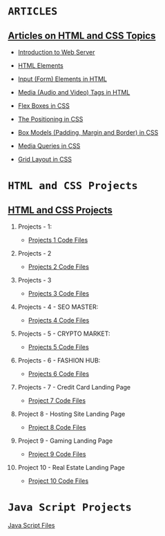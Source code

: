 # `ARTICLES`

## [Articles on HTML and CSS Topics ](https://github.com/yashoda11/FullStackJavaScript-2.0/tree/main/FSJS2%20-%20Assignments/ARTICLES)

- [Introduction to Web Server](https://yashoda.hashnode.dev/introduction-to-web-server)

- [HTML Elements](https://yashoda.hashnode.dev/html-elements)

- [Input (Form) Elements in HTML](https://yashoda.hashnode.dev/input-form-elements-in-html)

- [Media (Audio and Video) Tags in HTML](https://yashoda.hashnode.dev/audio-and-video-tags-in-html)

- [Flex Boxes in CSS](https://yashoda.hashnode.dev/flex-boxes-in-css)

- [The Positioning in CSS](https://yashoda.hashnode.dev/the-position-property-in-css)

- [Box Models (Padding, Margin and Border) in CSS](https://yashoda.hashnode.dev/the-css-box-model)

- [Media Queries in CSS](https://yashoda.hashnode.dev/css-media-queries)

- [Grid Layout in CSS](https://yashoda.hashnode.dev/css-grid-layout)


# `HTML and CSS Projects`

## [HTML and CSS Projects](https://github.com/yashoda11/FullStackJavaScript-2.0/tree/main/FSJS2%20-%20Assignments/HTML%20and%20CSS%20Projects)

1. Projects - 1:

    - [Projects 1 Code Files](https://github.com/yashoda11/FullStackJavaScript-2.0/tree/main/FSJS2%20-%20Assignments/HTML%20and%20CSS%20Projects/PROJECT%20-%201)

2. Projects - 2

    - [Projects 2 Code Files](https://github.com/yashoda11/FullStackJavaScript-2.0/tree/main/FSJS2%20-%20Assignments/HTML%20and%20CSS%20Projects/PROJECT%20-%202)

3. Projects - 3

    - [Projects 3 Code Files](https://github.com/yashoda11/FullStackJavaScript-2.0/tree/main/FSJS2%20-%20Assignments/HTML%20and%20CSS%20Projects/PROJECT%20-%203)

4. Projects - 4 - SEO MASTER:

    - [Projects 4 Code Files](https://github.com/yashoda11/FullStackJavaScript-2.0/tree/main/FSJS2%20-%20Assignments/HTML%20and%20CSS%20Projects/Project%204%20-%20SEO%20Master)
    
5. Projects - 5 - CRYPTO MARKET:

    - [Projects 5 Code Files](https://github.com/yashoda11/FullStackJavaScript-2.0/tree/main/FSJS2%20-%20Assignments/HTML%20and%20CSS%20Projects/Project%205%20-%20Crypto%20Market)
    
6. Projects - 6 - FASHION HUB:

    - [Projects 6 Code Files](https://github.com/yashoda11/FullStackJavaScript-2.0/tree/main/FSJS2%20-%20Assignments/HTML%20and%20CSS%20Projects/Project%206%20Fashion%20Hub)
    
 7. Projects - 7 - Credit Card Landing Page
 
    - [Project 7 Code Files](https://github.com/yashoda11/FullStackJavaScript-2.0/tree/main/FSJS2%20-%20Assignments/HTML%20and%20CSS%20Projects/Project%207%20-%20Credit%20Card%20Landing%20Page)
    
8. Project 8 - Hosting Site Landing Page
 
    - [Project 8 Code Files](https://github.com/yashoda11/FullStackJavaScript-2.0/tree/main/FSJS2%20-%20Assignments/HTML%20and%20CSS%20Projects/Project%208%20-%20Hosting%20Site%20Landing%20Page)
    
9. Project 9 - Gaming Landing Page

    - [Project 9 Code Files](https://github.com/yashoda11/FullStackJavaScript-2.0/tree/main/FSJS2%20-%20Assignments/HTML%20and%20CSS%20Projects/Project%209%20-%20Gaming%20Landing%20Page)
    
10. Project 10 - Real Estate Landing Page

    - [Project 10 Code Files](https://github.com/yashoda11/FullStackJavaScript-2.0/tree/main/FSJS2%20-%20Assignments/HTML%20and%20CSS%20Projects/Project%2010%20-%20Real%20Estate%20Landing%20Page)
 
    

# `Java Script Projects`
[Java Script Files](https://github.com/yashoda11/FullStackJavaScript-2.0/tree/main/FSJS2%20-%20Assignments/Java%20Script%20Files)



